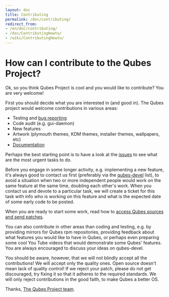 ```yaml
---
layout: doc
title: Contributing
permalink: /doc/contributing/
redirect_from:
- /en/doc/contributing/
- /doc/ContributingHowto/
- /wiki/ContributingHowto/
---
```


How can I contribute to the Qubes Project?
==========================================

Ok, so you think Qubes Project is cool and you would like to contribute? You are very welcome!

First you should decide what you are interested in (and good in). The Qubes project would welcome contributions in various areas:

-   Testing and [bug reporting](/doc/reporting-bugs/)
-   Code audit (e.g. gui-daemon)
-   New features
-   Artwork (plymouth themes, KDM themes, installer themes, wallpapers, etc)
-   [Documentation](/doc/doc-guidelines)

Perhaps the best starting point is to have a look at the [issues](https://github.com/QubesOS/qubes-issues/issues) to see what are the most urgent tasks to do.

Before you engage in some longer activity, e.g. implementing a new feature, it's always good to contact us first (preferably via the [qubes-devel](/doc/mailing-lists/) list), to avoid a situation when two or more independent people would work on the same feature at the same time, doubling each other's work. When you contact us and devote to a particular task, we will create a ticket for this task with info who is working on this feature and what is the expected date of some early code to be posted.

When you are ready to start some work, read how to [access Qubes sources and send patches](/doc/source-code/).

You can also contribute in other areas than coding and testing, e.g. by providing mirrors for Qubes rpm repositories, providing feedback about what features you would like to have in Qubes, or perhaps even preparing some cool You Tube videos that would demonstrate some Qubes' features. You are always encouraged to discuss your ideas on qubes-devel.

You should be aware, however, that we will not blindly accept all the contributions! We will accept only the quality ones. Open source doesn't mean lack of quality control! If we reject your patch, please do not get discouraged, try fixing it so that it adheres to the required standards. We will only reject contributions in the good faith, to make Qubes a better OS.

Thanks, [The Qubes Project team](/team).
